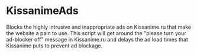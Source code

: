 # KissanimeAds
Blocks the highly intrusive and inappropriate ads on Kissanime.ru that make the website a pain to use. This script will get around the "please turn your ad-blocker off" message in Kissanime.ru and delays the ad load times that Kissanime puts to prevent ad blockage.
